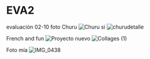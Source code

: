 # EVA2
evaluación 02-10
foto Churu
![Churu si](https://github.com/user-attachments/assets/22068238-5b69-4e81-99e0-0a053719b296)
![churudetalle](https://github.com/user-attachments/assets/1b8d9ea1-9f8a-4f4d-bfd8-f25ec6c1816e)

French and fun
![Proyecto nuevo](https://github.com/user-attachments/assets/6846097f-4a92-4d8a-8137-1a719f95dee2)
![Collages (1)](https://github.com/user-attachments/assets/7d1bba10-ca86-4149-be70-93d9c10c0ad6)

Foto mía
![IMG_0438](https://github.com/user-attachments/assets/f3485155-2b8a-48c6-8596-06164c373cf0)
